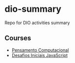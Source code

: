 # dio-summary

Repo for DIO activities summary

## Courses

- [Pensamento Computacional](pensamento-computacional/index.md)
- [Desafios Iniciais JavaScript](desafios-iniciais-javascript/index.md)
